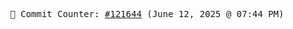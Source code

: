 <p align="center">
    <samp>
        📮 Commit Counter: <a href="https://github.com/Javascript-void0/Javascript-void0/commits/main">#121644</a> (June 12, 2025 @ 07:44 PM)
    </samp>
</p>